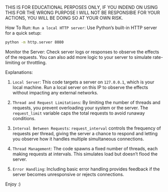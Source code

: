 THIS IS FOR EDUCATIONAL PERPOSES ONLY, IF YOU INDEND ON USING THIS FOR THE WRONG PURPOSE I WILL NOT BE RESPONSIBlE FOR YOUR ACTIONS, YOU WILL BE DOING SO AT YOUR OWN RISK.

How To Run:
`Run a local HTTP server`: Use Python’s built-in HTTP server for a quick setup:
```bash
python -m http.server 8080
```
Monitor the Server: Check server logs or responses to observe the effects of the requests.
You can also add more logic to your server to simulate rate-limiting or throttling.

Explanations:
1. `Local Server`: This code targets a server on `127.0.0.1`, which is your local machine.
Run a local server on this IP to observe the effects without impacting any external networks.

2. `Thread and Request Limitations`: By limiting the number of threads and requests, you prevent overloading your system or the server.
The `request_limit` variable caps the total requests to avoid runaway conditions.

3. `Interval Between Requests`: `request_interval` controls the frequency of requests per thread, giving the server a chance to respond and letting you observe how it handles multiple simultaneous connections.

4. `Thread Management`: The code spawns a fixed number of threads, each making requests at intervals.
This simulates load but doesn’t flood the server.

5. `Error Handling`: Including basic error handling provides feedback if the server becomes unresponsive or rejects connections.

Enjoy :)
